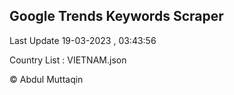 

## Google Trends Keywords Scraper 
 
Last Update 19-03-2023 , 03:43:56

Country List :
VIETNAM.json



© Abdul Muttaqin 
